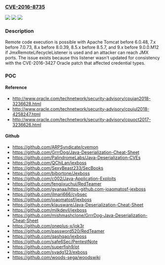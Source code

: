### [CVE-2016-8735](https://cve.mitre.org/cgi-bin/cvename.cgi?name=CVE-2016-8735)
![](https://img.shields.io/static/v1?label=Product&message=Apache%20Tomcat&color=blue)
![](https://img.shields.io/static/v1?label=Version&message=n%2Fa&color=blue)
![](https://img.shields.io/static/v1?label=Vulnerability&message=Remote%20code%20execution&color=brighgreen)

### Description

Remote code execution is possible with Apache Tomcat before 6.0.48, 7.x before 7.0.73, 8.x before 8.0.39, 8.5.x before 8.5.7, and 9.x before 9.0.0.M12 if JmxRemoteLifecycleListener is used and an attacker can reach JMX ports. The issue exists because this listener wasn't updated for consistency with the CVE-2016-3427 Oracle patch that affected credential types.

### POC

#### Reference
- http://www.oracle.com/technetwork/security-advisory/cpujan2018-3236628.html
- http://www.oracle.com/technetwork/security-advisory/cpujul2018-4258247.html
- http://www.oracle.com/technetwork/security-advisory/cpuoct2017-3236626.html

#### Github
- https://github.com/ARPSyndicate/cvemon
- https://github.com/GrrrDog/Java-Deserialization-Cheat-Sheet
- https://github.com/PalindromeLabs/Java-Deserialization-CVEs
- https://github.com/QChiLan/jexboss
- https://github.com/SexyBeast233/SecBooks
- https://github.com/bibortone/Jexboss
- https://github.com/c002/Java-Application-Exploits
- https://github.com/fengjixuchui/RedTeamer
- https://github.com/gyanaa/https-github.com-joaomatosf-jexboss
- https://github.com/ilmari666/cybsec
- https://github.com/joaomatosf/jexboss
- https://github.com/klausware/Java-Deserialization-Cheat-Sheet
- https://github.com/milkdevil/jexboss
- https://github.com/mishmashclone/GrrrDog-Java-Deserialization-Cheat-Sheet
- https://github.com/oneplus-x/jok3r
- https://github.com/password520/RedTeamer
- https://github.com/qashqao/jexboss
- https://github.com/safe6Sec/PentestNote
- https://github.com/superfish9/pt
- https://github.com/syadg123/exboss
- https://github.com/woods-sega/woodswiki

